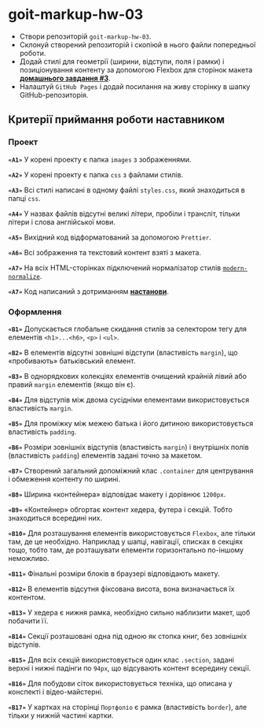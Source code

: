 # goit-markup-hw-03
*   Створи репозиторій `goit-markup-hw-03`.
*   Склонуй створений репозиторій і скопіюй в нього файли попередньої роботи.
*   Додай стилі для геометрії (ширини, відступи, поля і рамки) і позиціонування контенту за допомогою Flexbox для сторінок макета [**домашнього завдання #3**](https://www.figma.com/file/1ehrLBauvVFu4mVhxsHzyZ/Web-Studio-(Version-2.1)?node-id=1%3A95).
*   Налаштуй `GitHub Pages` і додай посилання на живу сторінку в шапку GitHub-репозиторія.

Критерії приймання роботи наставником
---------------------------------------------------------------------------------------------------------

### Проект

**`«A1»`** У корені проекту є папка `images` з зображеннями.

**`«A2»`** У корені проекту є папка `css` з файлами стилів.

**`«A3»`** Всі стилі написані в одному файлі `styles.css`, який знаходиться в папці `css`.

**`«A4»`** У назвах файлів відсутні великі літери, пробіли і трансліт, тільки літери і слова англійської мови.

**`«A5»`** Вихідний код відформатований за допомогою `Prettier`.

**`«A6»`** Всі зображення та текстовий контент взяті з макета.

**`«A7»`** На всіх HTML-сторінках підключений нормалізатор стилів [`modern-normalize`](https://github.com/sindresorhus/modern-normalize).

**`«A7»`** Код написаний з дотриманням [**настанови**](https://codeguide.co/).

### Оформлення[​](#оформлення "Direct link to heading")

**`«B1»`** Допускається глобальне скидання стилів за селектором тегу для елементів `<h1>...<h6>`, `<p>` і `<ul>`.

**`«B2»`** В елементів відсутні зовнішні відступи (властивість `margin`), що «пробивають» батьківський елемент.

**`«B3»`** В однорядкових колекціях елементів очищений крайній лівий або правий `margin` елементів (якщо він є).

**`«B4»`** Для відступів між двома сусідніми елементами використовується властивість `margin`.

**`«B5»`** Для проміжку між межею батька і його дитиною використовується властивість `padding`.

**`«B6»`** Розміри зовнішніх відступів (властивість `margin`) і внутрішніх полів (властивість `padding`) елементів задані точно за макетом.

**`«B7»`** Створений загальний допоміжний клас `.container` для центрування і обмеження контенту по ширині.

**`«B8»`** Ширина «контейнера» відповідає макету і дорівнює `1200px`.

**`«B9»`** «Контейнер» обгортає контент хедера, футера і секцій. Тобто знаходиться всередині них.

**`«B10»`** Для розташування елементів використовується `Flexbox`, але тільки там, де це необхідно. Наприклад у шапці, навігації, списках в секціях тощо, тобто там, де розташувати елементи горизонтально по-іншому неможливо.

**`«B11»`** Фінальні розміри блоків в браузері відповідають макету.

**`«B12»`** В елементів відсутня фіксована висота, вона визначається їх контентом.

**`«B13»`** У хедера є нижня рамка, необхідно сильно наблизити макет, щоб побачити її.

**`«B14»`** Секції розташовані одна під одною як стопка книг, без зовнішніх відступів.

**`«B15»`** Для всіх секцій використовується один клас `.section`, задані верхні і нижні падінги по `94px`, що відсувають контент всередину секції.

**`«B16»`** Для побудови сіток використовується техніка, що описана у конспекті і відео-майстерні.

**`«B17»`** У картках на сторінці `Портфоліо` є рамка (властивість `border`), але тільки у нижній частині картки.
